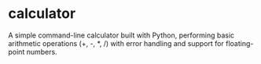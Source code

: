 # calculator
A simple command-line calculator built with Python, performing basic arithmetic operations (+, -, *, /) with error handling and support for floating-point numbers.
